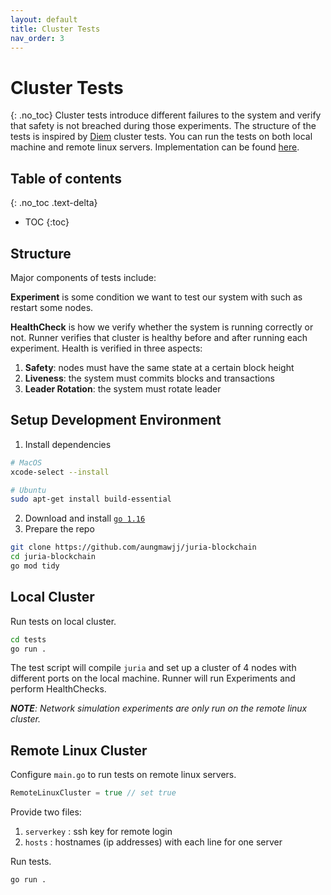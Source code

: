 ```yaml
---
layout: default
title: Cluster Tests
nav_order: 3
---
```


# Cluster Tests
{: .no_toc}
Cluster tests introduce different failures to the system and verify that safety is not breached during those experiments.
The structure of the tests is inspired by [Diem](https://github.com/diem/diem) cluster tests.
You can run the tests on both local machine and remote linux servers.
Implementation can be found [here](https://github.com/aungmawjj/juria-blockchain/tree/master/tests).

## Table of contents
{: .no_toc .text-delta}

* TOC
{:toc}

## Structure
Major components of tests include:

**Experiment** is some condition we want to test our system with such as restart some nodes.

**HealthCheck** is how we verify whether the system is running correctly or not. 
Runner verifies that cluster is healthy before and after running each experiment.
Health is verified in three aspects:
1. **Safety**: nodes must have the same state at a certain block height
2. **Liveness**:  the system must commits blocks and transactions
3. **Leader Rotation**: the system must rotate leader

## Setup Development Environment

1. Install dependencies
```bash
# MacOS
xcode-select --install
```
```bash
# Ubuntu
sudo apt-get install build-essential
```
2. Download and install [`go 1.16`](https://golang.org/doc/install)
3. Prepare the repo
```bash
git clone https://github.com/aungmawjj/juria-blockchain
cd juria-blockchain
go mod tidy
```

## Local Cluster
Run tests on local cluster.
```bash
cd tests
go run .
```

The test script will compile `juria` and set up a cluster of 4 nodes with different ports on the local machine.
Runner will run Experiments and perform HealthChecks.

***NOTE**: Network simulation experiments are only run on the remote linux cluster.*

## Remote Linux Cluster

Configure `main.go` to run tests on remote linux servers.
```go
RemoteLinuxCluster = true // set true
```
Provide two files:
1. `serverkey` : ssh key for remote login
2. `hosts` : hostnames (ip addresses) with each line for one server

Run tests.
```bash
go run .
```
